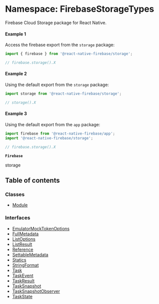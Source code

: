 # Namespace: FirebaseStorageTypes

Firebase Cloud Storage package for React Native.

#### Example 1

Access the firebase export from the `storage` package:

```js
import { firebase } from '@react-native-firebase/storage';

// firebase.storage().X
```

#### Example 2

Using the default export from the `storage` package:

```js
import storage from '@react-native-firebase/storage';

// storage().X
```

#### Example 3

Using the default export from the `app` package:

```js
import firebase from '@react-native-firebase/app';
import '@react-native-firebase/storage';

// firebase.storage().X
```

**`Firebase`**

storage

## Table of contents

### Classes

- [Module](/reference/storage/classes/FirebaseStorageTypes.Module.md)

### Interfaces

- [EmulatorMockTokenOptions](/reference/storage/interfaces/FirebaseStorageTypes.EmulatorMockTokenOptions.md)
- [FullMetadata](/reference/storage/interfaces/FirebaseStorageTypes.FullMetadata.md)
- [ListOptions](/reference/storage/interfaces/FirebaseStorageTypes.ListOptions.md)
- [ListResult](/reference/storage/interfaces/FirebaseStorageTypes.ListResult.md)
- [Reference](/reference/storage/interfaces/FirebaseStorageTypes.Reference.md)
- [SettableMetadata](/reference/storage/interfaces/FirebaseStorageTypes.SettableMetadata.md)
- [Statics](/reference/storage/interfaces/FirebaseStorageTypes.Statics.md)
- [StringFormat](/reference/storage/interfaces/FirebaseStorageTypes.StringFormat.md)
- [Task](/reference/storage/interfaces/FirebaseStorageTypes.Task.md)
- [TaskEvent](/reference/storage/interfaces/FirebaseStorageTypes.TaskEvent.md)
- [TaskResult](/reference/storage/interfaces/FirebaseStorageTypes.TaskResult.md)
- [TaskSnapshot](/reference/storage/interfaces/FirebaseStorageTypes.TaskSnapshot.md)
- [TaskSnapshotObserver](/reference/storage/interfaces/FirebaseStorageTypes.TaskSnapshotObserver.md)
- [TaskState](/reference/storage/interfaces/FirebaseStorageTypes.TaskState.md)
